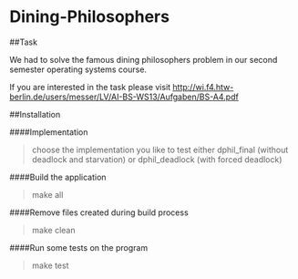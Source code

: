 Dining-Philosophers
===================

##Task

We had to solve the famous dining philosophers problem in our second semester operating systems course. 

If you are interested in the task please visit http://wi.f4.htw-berlin.de/users/messer/LV/AI-BS-WS13/Aufgaben/BS-A4.pdf

##Installation

####Implementation

>choose the implementation you like to test either dphil_final (without deadlock and starvation) or dphil_deadlock (with forced deadlock)

####Build the application

>make all

####Remove files created during build process

>make clean

####Run some tests on the program

>make test



